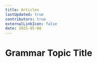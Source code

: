 ```yaml
---
title: Articles
lastUpdated: true
contributors: true
externalLinkIcon: false
date: 2025-05-08
---
```

# Grammar Topic Title